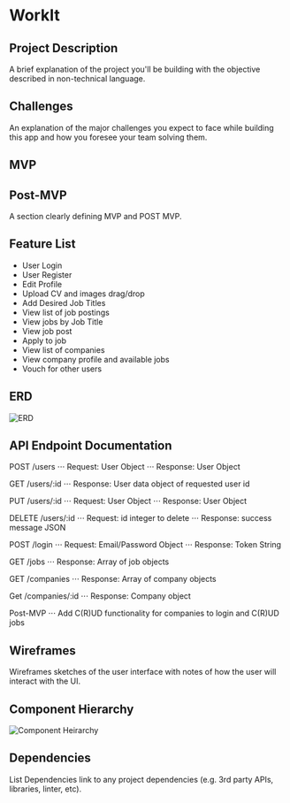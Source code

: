 # WorkIt

## Project Description
A brief explanation of the project you'll be building with the objective described in non-technical language.

## Challenges
An explanation of the major challenges you expect to face while building this app and how you foresee your team solving them.

## MVP

## Post-MVP

A section clearly defining MVP and POST MVP.

## Feature List

- User Login
- User Register
- Edit Profile
- Upload CV and images drag/drop
- Add Desired Job Titles
- View list of job postings
- View jobs by Job Title
- View job post
- Apply to job
- View list of companies
- View company profile and available jobs
- Vouch for other users

## ERD

![ERD](https://i.imgur.com/CC9dEOh.jpg)

## API Endpoint Documentation

POST /users
⋅⋅⋅ Request: User Object
⋅⋅⋅ Response: User Object

GET /users/:id
⋅⋅⋅ Response: User data object of requested user id

PUT /users/:id
⋅⋅⋅ Request: User Object
⋅⋅⋅ Response: User Object

DELETE /users/:id
⋅⋅⋅ Request: id integer to delete
⋅⋅⋅ Response: success message JSON

POST /login
⋅⋅⋅ Request: Email/Password Object
⋅⋅⋅ Response: Token String

GET /jobs
⋅⋅⋅ Response: Array of job objects

GET /companies
⋅⋅⋅ Response: Array of company objects

Get /companies/:id
⋅⋅⋅ Response: Company object

Post-MVP
⋅⋅⋅ Add C(R)UD functionality for companies to login and C(R)UD jobs


## Wireframes

Wireframes sketches of the user interface with notes of how the user will interact with the UI.

## Component Hierarchy

![Component Heirarchy](https://i.imgur.com/nQnJwCO.jpg)

## Dependencies

List Dependencies link to any project dependencies (e.g. 3rd party APIs, libraries, linter, etc).
